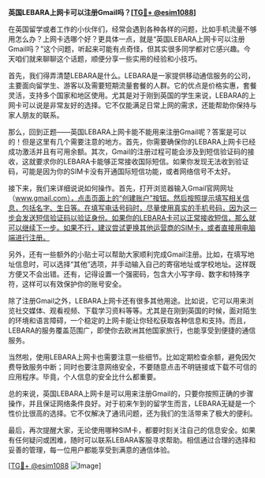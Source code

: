 **英国LEBARA上网卡可以注册Gmail吗？[[TG💪+ @esim1088](https://t.me/s/esim1088)]**

在英国留学或者工作的小伙伴们，经常会遇到各种各样的问题，比如手机流量不够用怎么办？上网卡选哪个好？更具体一点，就是“英国LEBARA上网卡可以注册Gmail吗？”这个问题，听起来可能有点奇怪，但其实很多同学都对它感兴趣。今天咱们就来聊聊这个话题，顺便分享一些实用的经验和小技巧。

首先，我们得弄清楚LEBARA是什么。LEBARA是一家提供移动通信服务的公司，主要面向留学生、游客以及需要短期流量套餐的人群。它的优点是价格实惠，套餐灵活，支持多个国家和地区使用。尤其是对于刚到英国的学生来说，LEBARA的上网卡可以说是非常友好的选择。它不仅能满足日常上网的需求，还能帮助你保持与家人朋友的联系。

那么，回到正题——英国LEBARA上网卡能不能用来注册Gmail呢？答案是可以的！但是这里有几个需要注意的地方。首先，你需要确保你的LEBARA上网卡已经成功激活并且有可用余额。其次，Gmail的注册过程可能会涉及到短信验证码的接收，这就要求你的LEBARA卡能够正常接收国际短信。如果你发现无法收到验证码，可能是因为你的SIM卡没有开通国际短信功能，或者网络信号不太好。

接下来，我们来详细说说如何操作。首先，打开浏览器输入Gmail官网网址（www.gmail.com），点击页面上的“创建账户”按钮。然后按照提示填写相关信息，包括名字、生日等。在填写电话号码时，尽量使用真实的手机号码，因为这一步会发送短信验证码以验证身份。如果你的LEBARA卡可以正常接收短信，那么就可以继续下一步。如果不行，建议尝试更换其他运营商的SIM卡，或者直接用电脑端进行注册。

另外，还有一些额外的小贴士可以帮助大家顺利完成Gmail注册。比如，在填写地址信息时，可以选择“其他”选项，并手动输入自己的寄宿地址或学校地址。这样既方便又不会出错。还有，记得设置一个强密码，包含大小写字母、数字和特殊字符，这样可以有效保护你的账号安全。

除了注册Gmail之外，LEBARA上网卡还有很多其他用途。比如说，它可以用来浏览社交媒体、观看视频、下载学习资料等等。尤其是在刚到英国的时候，面对陌生的环境和语言障碍，一个稳定的上网卡能让你轻松获取各种信息和支持。而且，LEBARA的服务覆盖范围广，即使你去欧洲其他国家旅行，也能享受到便捷的通信服务。

当然啦，使用LEBARA上网卡也需要注意一些细节。比如定期检查余额，避免因欠费导致服务中断；同时也要注意网络安全，不要随意点击不明链接或下载不可信的应用程序。毕竟，个人信息的安全比什么都重要。

总的来说，英国LEBARA上网卡是可以用来注册Gmail的，只要你按照正确的步骤操作，并且保证网络条件良好。对于初来乍到的留学生而言，LEBARA无疑是一个性价比很高的选择。它不仅解决了通讯问题，还为我们的生活带来了极大的便利。

最后，再次提醒大家，无论使用哪种SIM卡，都要时刻关注自己的信息安全。如果有任何疑问或困难，随时可以联系LEBARA客服寻求帮助。相信通过合理的选择和妥善的管理，每一位用户都能享受到满意的通信体验。

[[TG💪+ @esim1088](https://t.me/s/esim1088) ![Image](https://i.postimg.cc/4NQfJmqS/Snipaste-2025-05-13-00-14-12.png)]